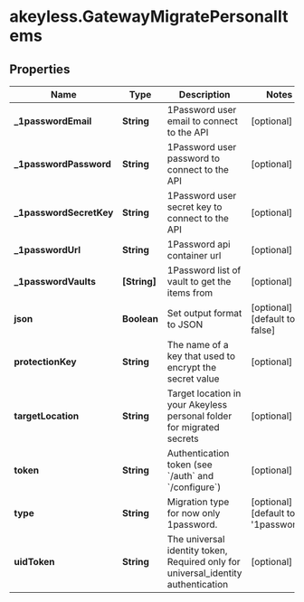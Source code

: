 # akeyless.GatewayMigratePersonalItems

## Properties

Name | Type | Description | Notes
------------ | ------------- | ------------- | -------------
**_1passwordEmail** | **String** | 1Password user email to connect to the API | [optional] 
**_1passwordPassword** | **String** | 1Password user password to connect to the API | [optional] 
**_1passwordSecretKey** | **String** | 1Password user secret key to connect to the API | [optional] 
**_1passwordUrl** | **String** | 1Password api container url | [optional] 
**_1passwordVaults** | **[String]** | 1Password list of vault to get the items from | [optional] 
**json** | **Boolean** | Set output format to JSON | [optional] [default to false]
**protectionKey** | **String** | The name of a key that used to encrypt the secret value | [optional] 
**targetLocation** | **String** | Target location in your Akeyless personal folder for migrated secrets | [optional] 
**token** | **String** | Authentication token (see &#x60;/auth&#x60; and &#x60;/configure&#x60;) | [optional] 
**type** | **String** | Migration type for now only 1password. | [optional] [default to &#39;1password&#39;]
**uidToken** | **String** | The universal identity token, Required only for universal_identity authentication | [optional] 


